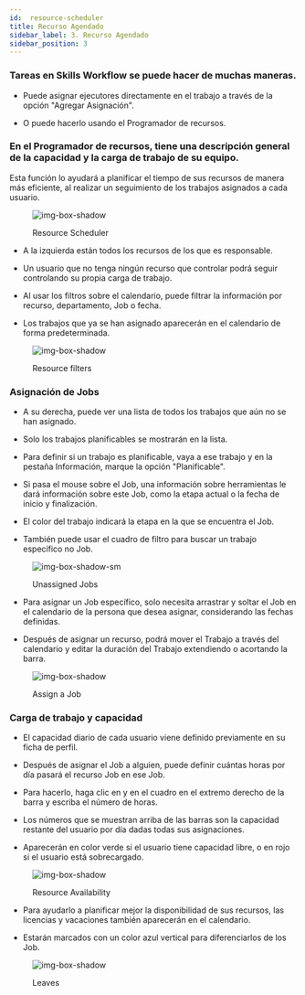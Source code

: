 ```yaml
---
id:  resource-scheduler
title: Recurso Agendado
sidebar_label: 3. Recurso Agendado
sidebar_position: 3
---
```



### Tareas en Skills Workflow se puede hacer de muchas maneras.

- Puede asignar ejecutores directamente en el trabajo a través de la opción "Agregar Asignación".

- O puede hacerlo usando el Programador de recursos.

### En el Programador de recursos, tiene una descripción general de la capacidad y la carga de trabajo de su equipo.

Esta función lo ayudará a planificar el tiempo de sus recursos de manera más eficiente, al realizar un seguimiento de los trabajos asignados a cada usuario.
<figure>

![img-box-shadow](/img/university/project-management/project-management-lesson3-1.png)
<figcaption>Resource Scheduler</figcaption>
</figure>

- A la izquierda están todos los recursos de los que es responsable.

- Un usuario que no tenga ningún recurso que controlar podrá seguir controlando su propia carga de trabajo.

- Al usar los filtros sobre el calendario, puede filtrar la información por recurso, departamento, Job o fecha.

- Los trabajos que ya se han asignado aparecerán en el calendario de forma predeterminada.

<figure>

![img-box-shadow](/img/university/project-management/project-management-lesson3-2.png)
<figcaption>Resource filters</figcaption>
</figure>

### Asignación de Jobs

- A su derecha, puede ver una lista de todos los trabajos que aún no se han asignado.

- Solo los trabajos planificables se mostrarán en la lista.

- Para definir si un trabajo es planificable, vaya a ese trabajo y en la pestaña Información, marque la opción "Planificable".

- Si pasa el mouse sobre el Job, una información sobre herramientas le dará información sobre este Job, como la etapa actual o la fecha de inicio y finalización.

- El color del trabajo indicará la etapa en la que se encuentra el Job.

- También puede usar el cuadro de filtro para buscar un trabajo específico no Job.

<figure>

![img-box-shadow-sm](/img/university/project-management/project-management-lesson3-3.png)
<figcaption>Unassigned Jobs</figcaption>
</figure>

- Para asignar un Job específico, solo necesita arrastrar y soltar el Job en el calendario de la persona que desea asignar, considerando las fechas definidas.

- Después de asignar un recurso, podrá mover el Trabajo a través del calendario y editar la duración del Trabajo extendiendo o acortando la barra.

<figure>

![img-box-shadow](/img/university/project-management/project-management-lesson3-4.png)
<figcaption>Assign a Job</figcaption>
</figure>

### Carga de trabajo y capacidad

- El capacidad diario de cada usuario viene definido previamente en su ficha de perfil.

- Después de asignar el Job a alguien, puede definir cuántas horas por día pasará el recurso Job en ese Job.

- Para hacerlo, haga clic en y en el cuadro en el extremo derecho de la barra y escriba el número de horas.

- Los números que se muestran arriba de las barras son la capacidad restante del usuario por día dadas todas sus asignaciones.

- Aparecerán en color verde si el usuario tiene capacidad libre, o en rojo si el usuario está sobrecargado.

<figure>

![img-box-shadow](/img/university/project-management/project-management-lesson3-5.png)
<figcaption>Resource Availability</figcaption>
</figure>

- Para ayudarlo a planificar mejor la disponibilidad de sus recursos, las licencias y vacaciones también aparecerán en el calendario.

- Estarán marcados con un color azul vertical para diferenciarlos de los Job.
<figure>

![img-box-shadow](/img/university/project-management/project-management-lesson3-5.png)
<figcaption>Leaves</figcaption>
</figure>
